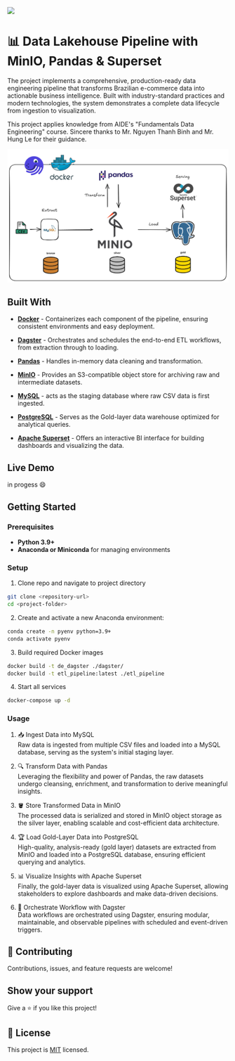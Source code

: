 ![](https://img.shields.io/badge/Microverse-blueviolet)

# 📊 Data Lakehouse Pipeline with MinIO, Pandas & Superset

The project implements a comprehensive, production-ready data engineering pipeline that transforms Brazilian e-commerce data into actionable business intelligence. Built with industry-standard practices and modern technologies, the system demonstrates a complete data lifecycle from ingestion to visualization.

This project applies knowledge from AIDE's "Fundamentals Data Engineering" course. Sincere thanks to Mr. Nguyen Thanh Binh and Mr. Hung Le for their guidance.

![Architecture Overview](demo/structure.png)

## Built With

- **[Docker](https://www.docker.com/)** - Containerizes each component of the pipeline, ensuring consistent environments and easy deployment.

- **[Dagster](https://dagster.io/)** - Orchestrates and schedules the end-to-end ETL workflows, from extraction through to loading.

- **[Pandas](https://pandas.pydata.org/)** - Handles in-memory data cleaning and transformation.

- **[MinIO](https://min.io/)** - Provides an S3-compatible object store for archiving raw and intermediate datasets.

- **[MySQL](https://www.mysql.com/)** - acts as the staging database where raw CSV data is first ingested.

- **[PostgreSQL](https://www.postgresql.org/)** - Serves as the Gold-layer data warehouse optimized for analytical queries.

- **[Apache Superset](https://superset.apache.org/)** - Offers an interactive BI interface for building dashboards and visualizing the data.

## Live Demo 

in progess :smile:


## Getting Started


### Prerequisites
- **Python 3.9+**  
- **Anaconda or Miniconda** for managing environments
### Setup

1. Clone repo and navigate to project directory
```bash  
git clone <repository-url>  
cd <project-folder>
```
2. Create and activate a new Anaconda environment:
```bash
conda create -n pyenv python=3.9+
conda activate pyenv
```
3. Build required Docker images
```bash
docker build -t de_dagster ./dagster/
docker build -t etl_pipeline:latest ./etl_pipeline
```
4. Start all services
```bash
docker-compose up -d
```

### Usage
1. 📥 Ingest Data into MySQL \
Raw data is ingested from multiple CSV files and loaded into a MySQL database, serving as the system's initial staging layer.

2. 🔍 Transform Data with Pandas \
Leveraging the flexibility and power of Pandas, the raw datasets undergo cleansing, enrichment, and transformation to derive meaningful insights.

3. 🪣 Store Transformed Data in MinIO \
The processed data is serialized and stored in MinIO object storage as the silver layer, enabling scalable and cost-efficient data architecture.

4. 🏆 Load Gold-Layer Data into PostgreSQL \
High-quality, analysis-ready (gold layer) datasets are extracted from MinIO and loaded into a PostgreSQL database, ensuring efficient querying and analytics.

5. 📊 Visualize Insights with Apache Superset \
Finally, the gold-layer data is visualized using Apache Superset, allowing stakeholders to explore dashboards and make data-driven decisions.

6. 🔁 Orchestrate Workflow with Dagster \
Data workflows are orchestrated using Dagster, ensuring modular, maintainable, and observable pipelines with scheduled and event-driven triggers.





## 🤝 Contributing

Contributions, issues, and feature requests are welcome!


## Show your support

Give a ⭐️ if you like this project!


## 📝 License

This project is [MIT](./MIT.md) licensed.